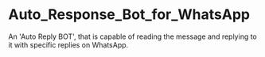 # Auto_Response_Bot_for_WhatsApp
An 'Auto Reply BOT', that is capable of reading the message and replying to it with specific replies on WhatsApp.
